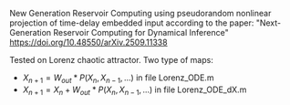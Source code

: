 New Generation Reservoir Computing using pseudorandom nonlinear projection of time-delay embedded input according to the paper:
"Next-Generation Reservoir Computing for Dynamical Inference"
https://doi.org/10.48550/arXiv.2509.11338

Tested on Lorenz chaotic attractor.
Two type of maps:
* $X_{n+1} = W_{out} * P(X_n,X_{n-1},...)$ in file Lorenz_ODE.m
* $X_{n+1} = X_{n} + W_{out} * P(X_n,X_{n-1},...)$ in file Lorenz_ODE_dX.m
